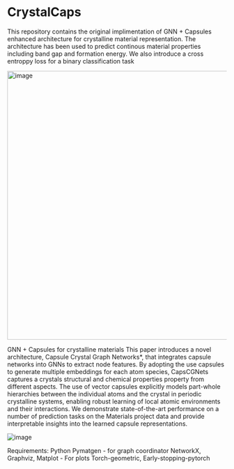 # CrystalCaps
This repository contains the original implimentation of GNN + Capsules enhanced architecture for crystalline material representation. The architecture has been used to predict continous material properties including band gap and formation energy. We also introduce a cross entroppy loss for a binary classification task

<img width="616" alt="image" src="https://github.com/user-attachments/assets/bd30c8b1-4192-4668-bd70-f71aa688349a" />



GNN + Capsules for crystalline materials
This paper introduces a novel architecture, Capsule Crystal Graph Networks*, that integrates capsule networks into GNNs to extract node features. By adopting the use capsules to generate multiple embeddings for each atom species, CapsCGNets captures a crystals structural and chemical properties property from different aspects. The use of vector capsules explicitly models part-whole hierarchies between the individual atoms and the crystal in periodic crystalline systems, enabling robust learning of local atomic environments and their interactions. We demonstrate state-of-the-art performance on a number of prediction tasks on the Materials project data and provide interpretable insights into the learned capsule representations.

![image](https://github.com/user-attachments/assets/86ca1c86-cbcd-4333-a259-c37146c67d02)

Requirements:
Python
Pymatgen - for graph coordinator
NetworkX, Graphviz, Matplot - For plots
Torch-geometric, 
Early-stopping-pytorch





